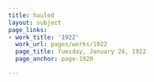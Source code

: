 ```yaml
---
title: hauled
layout: subject
page_links:
- work_title: '1922'
  work_url: pages/works/1922
  page_title: Tuesday, January 24, 1922
  page_anchor: page-1920

---
```


